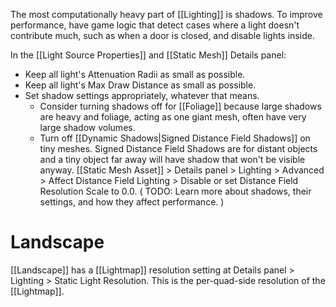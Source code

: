 The most computationally heavy part of [[Lighting]] is shadows.
To improve performance, have game logic that detect cases where a light doesn't contribute much, such as when a door is closed, and disable lights inside.

In the [[Light Source Properties]] and [[Static Mesh]] Details panel:
- Keep all light's Attenuation Radii as small as possible.
- Keep all light's Max Draw Distance as small as possible.
- Set shadow settings appropriately, whatever that means.
  - Consider turning shadows off for [[Foliage]] because large shadows are heavy and foliage, acting as one giant mesh, often have very large shadow volumes.
  - Turn off [[Dynamic Shadows|Signed Distance Field Shadows]] on tiny meshes. Signed Distance Field Shadows are for distant objects and a tiny object far away will have shadow that won't be visible anyway. [[Static Mesh Asset]] > Details panel > Lighting > Advanced > Affect Distance Field Lighting > Disable or set Distance Field Resolution Scale to 0.0.
(
TODO: Learn more about shadows, their settings, and how they affect performance.
)

# Landscape

[[Landscape]] has a [[Lightmap]] resolution setting at Details panel > Lighting > Static Light Resolution.
This is the per-quad-side resolution of the [[Lightmap]].

